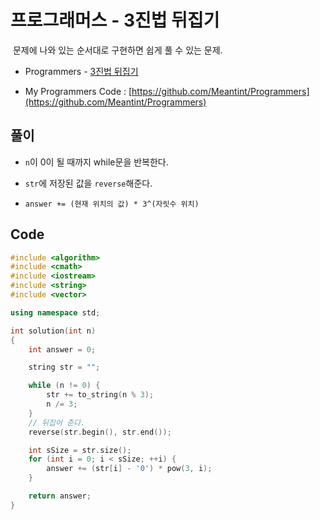 # 프로그래머스 - 3진법 뒤집기

&nbsp;문제에 나와 있는 순서대로 구현하면 쉽게 풀 수 있는 문제.

- Programmers - [3진법 뒤집기](https://programmers.co.kr/learn/courses/30/lessons/68935)

- My Programmers Code : [https://github.com/Meantint/Programmers](https://github.com/Meantint/Programmers)

## 풀이

- `n`이 0이 될 때까지 while문을 반복한다.

- `str`에 저장된 값을 `reverse`해준다.

- `answer += (현재 위치의 값) * 3^(자릿수 위치)`

## Code

```cpp
#include <algorithm>
#include <cmath>
#include <iostream>
#include <string>
#include <vector>

using namespace std;

int solution(int n)
{
    int answer = 0;

    string str = "";

    while (n != 0) {
        str += to_string(n % 3);
        n /= 3;
    }
    // 뒤집어 준다.
    reverse(str.begin(), str.end());

    int sSize = str.size();
    for (int i = 0; i < sSize; ++i) {
        answer += (str[i] - '0') * pow(3, i);
    }

    return answer;
}
```
